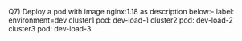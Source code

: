 Q7) Deploy a pod with image nginx:1.18 as description below:-
    label: environment=dev
    cluster1 pod: dev-load-1
    cluster2 pod: dev-load-2
    cluster3 pod: dev-load-3
